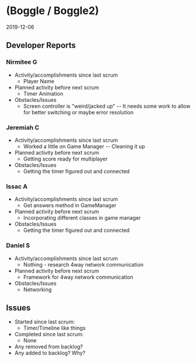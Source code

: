 #   (Boggle / Boggle2)

2019-12-06

##  Developer Reports

###  Nirmitee G

-   Activity/accomplishments since last scrum
    -   Player Name
-   Planned activity before next scrum
    -   Timer Animation
-   Obstacles/Issues
    -   Screen controller is "weird/jacked up" -- It needs some work to allow for better switching or maybe error resolution

###  Jeremiah C

-   Activity/accomplishments since last scrum
    -   Worked a little on Game Manager -- Cleaning it up
-   Planned activity before next scrum
    -   Getting score ready for multiplayer
-   Obstacles/Issues
    -   Getting the timer figured out and connected

###  Issac A

-   Activity/accomplishments since last scrum
    -   Get answers method in GameManager
-   Planned activity before next scrum
    -   Incorporating different classes in game manager
-   Obstacles/Issues
    -   Getting the timer figured out and connected

###  Daniel S

-   Activity/accomplishments since last scrum
    -   Nothing - research 4way network communication
-   Planned activity before next scrum
    -   Framework for 4way network communication
-   Obstacles/Issues
    -   Networking

##  Issues

-   Started since last scrum:
    -   Timer/Timeline like things
-   Completed since last scrum:
    -   None
-   Any removed from backlog?
-   Any added to backlog? Why?
